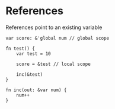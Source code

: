 # References

References point to an existing variable

```
var score: &'global num // global scope

fn test() {
    var test = 10
    
    score = &test // local scope
    
    inc(&test)
}

fn inc(out: &var num) {
    num++
}
```